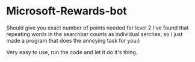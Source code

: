 # Microsoft-Rewards-bot
Should give you exact number of points needed for level 2
I've found that repeating words in the searchbar counts as individual serches, so i just made a program that does the annoying task for you:)

Very easy to use, run the code and let it do it's thing.
